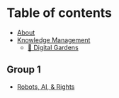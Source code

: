 # Table of contents

* [About](README.md)
* [Knowledge Management](testing-digital-garden/README.md)
  * [🌱 Digital Gardens](testing-digital-garden/index.md)

## Group 1

* [Robots, AI, & Rights](group-1/robots-ai-and-rights.md)
